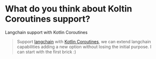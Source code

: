 # What do you think about Koltin Coroutines support?
Langchain support with Kotlin Coroutines

> Support [langchain](https://github.com/hwchase17/langchain) with [Kotlin Coroutines](https://kotlinlang.org/docs/coroutines-overview.html#sample-projects), we can extend langchain capabilities adding a new option without losing the initial purpose. I can start with the first
brick :)  

